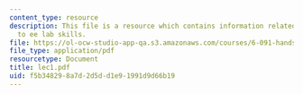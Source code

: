 ```yaml
---
content_type: resource
description: This file is a resource which contains information related to introduction
  to ee lab skills.
file: https://ol-ocw-studio-app-qa.s3.amazonaws.com/courses/6-091-hands-on-introduction-to-electrical-engineering-lab-skills-january-iap-2008/f5b348298a7d2d5dd1e91991d9d66b19_lec1.pdf
file_type: application/pdf
resourcetype: Document
title: lec1.pdf
uid: f5b34829-8a7d-2d5d-d1e9-1991d9d66b19
---
```

